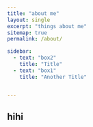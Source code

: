 ```yaml
--- 
title: "about me"
layout: single
excerpt: "things about me"
sitemap: true
permalink: /about/

sidebar: 
  - text: "box2"
    title: "Title"
  - text: "box1"
    title: "Another Title"


---
```


## hihi

